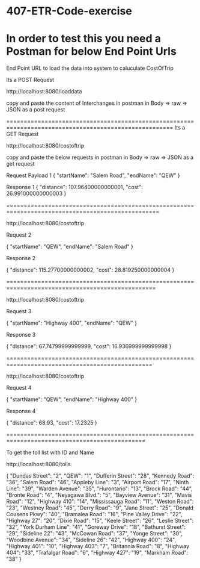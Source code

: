 # 407-ETR-Code-exercise

In order to test this you need a Postman for below End Point Urls
=======================================================================================================
End Point URL to load the data into system to caluculate CostOfTrip

Its a POST Request

http://localhost:8080/loaddata

copy and paste the content of Interchanges in postman in Body => raw => JSON as a post request

======================================================================================================
Its a GET Request

http://localhost:8080/costoftrip

copy and paste the below requests in postman in Body => raw => JSON as a get request

Request Payload 1
{
    "startName": "Salem Road", 
    "endName": "QEW"
}

Response 1
{
    "distance": 107.96400000000001,
    "cost": 26.991000000000003
}

==================================================================================================

http://localhost:8080/costoftrip

Request 2

{
    "startName": "QEW", 
    "endName": "Salem Road"
}

Response 2

{
    "distance": 115.27700000000002,
    "cost": 28.819250000000004
}

=================================================================================================

http://localhost:8080/costoftrip

Request 3

{
    "startName": "Highway 400", 
    "endName": "QEW"
}

Response 3

{
    "distance": 67.74799999999999,
    "cost": 16.936999999999998
}

================================================================================================

http://localhost:8080/costoftrip

Request 4

{
    "startName": "QEW", 
    "endName": "Highway 400"
}

Response 4

{
    "distance": 68.93,
    "cost": 17.2325
}

==============================================================================================

To get the toll list with ID and Name

http://localhost:8080/tolls

{
    "Dundas Street": "2",
    "QEW": "1",
    "Dufferin Street": "28",
    "Kennedy Road": "36",
    "Salem Road": "46",
    "Appleby Line": "3",
    "Airport Road": "17",
    "Ninth Line": "39",
    "Warden Avenue": "35",
    "Hurontario": "13",
    "Brock Road": "44",
    "Bronte Road": "4",
    "Neyagawa Blvd.": "5",
    "Bayview Avenue": "31",
    "Mavis Road": "12",
    "Highway 410": "14",
    "Mississauga Road": "11",
    "Weston Road": "23",
    "Westney Road": "45",
    "Derry Road": "9",
    "Jane Street": "25",
    "Donald Cousens Pkwy": "40",
    "Bramalea Road": "16",
    "Pine Valley Drive": "22",
    "Highway 27": "20",
    "Dixie Road": "15",
    "Keele Street": "26",
    "Leslie Street": "32",
    "York Durham Line": "41",
    "Goreway Drive": "18",
    "Bathurst Street": "29",
    "Sideline 22": "43",
    "McCowan Road": "37",
    "Yonge Street": "30",
    "Woodbine Avenue": "34",
    "Sideline 26": "42",
    "Highway 400": "24",
    "Highway 401": "10",
    "Highway 403": "7",
    "Britannia Road": "8",
    "Highway 404": "33",
    "Trafalgar Road": "6",
    "Highway 427": "19",
    "Markham Road": "38"
}